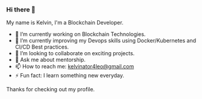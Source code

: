 ### Hi there 👋

My name is Kelvin, I'm a Blockchain Developer.

- 🔭 I’m currently working on Blockchain Technologies.
- 🌱 I’m currently improving my Devops skills using Docker/Kubernetes and CI/CD Best practices.
- 👯 I’m looking to collaborate on exciting projects.
- 💬 Ask me about mentorship.
- 📫 How to reach me: kelvinator4leo@gmail.com
- ⚡ Fun fact: I learn something new everyday.

Thanks for checking out my profile.
